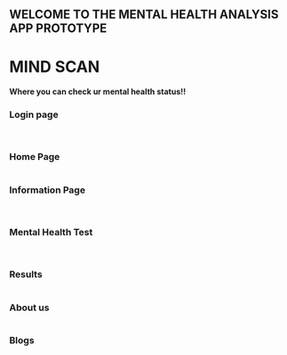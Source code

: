﻿## WELCOME TO THE MENTAL HEALTH ANALYSIS APP PROTOTYPE

<h1>MIND SCAN</h1> 

<h4>Where you can check ur mental health status!!</h4>

<h3>Login page</h3>
<img src="Images/1.png" alt="">
<img src="Images/2.png" alt="">
<h3>Home Page</h3>
<img src="Images/3.png" alt="">
<h3>Information Page</h3>
<img src="Images/4.png" alt="">
<img src="Images/11.png" alt="">
<h3>Mental Health Test</h3>
<img src="Images/5.png" alt="">
<img src="Images/6.png" alt="">
<img src="Images/7.png" alt="">
<img src="Images/8.png" alt="">
<h3>Results</h3>
<img src="Images/9.png" alt="">
<h3>About us</h3>
<img src="Images/12.png" alt="">
<h3>Blogs</h3>
<img src="Images/13.png" alt="">
<img src="Images/14.png" alt="">
<img src="Images/15.png" alt="">
<img src="Images/16.png" alt="">
<img src="Images/17.png" alt="">
<img src="Images/18.png" alt="">
<img src="Images/19.png" alt="">
